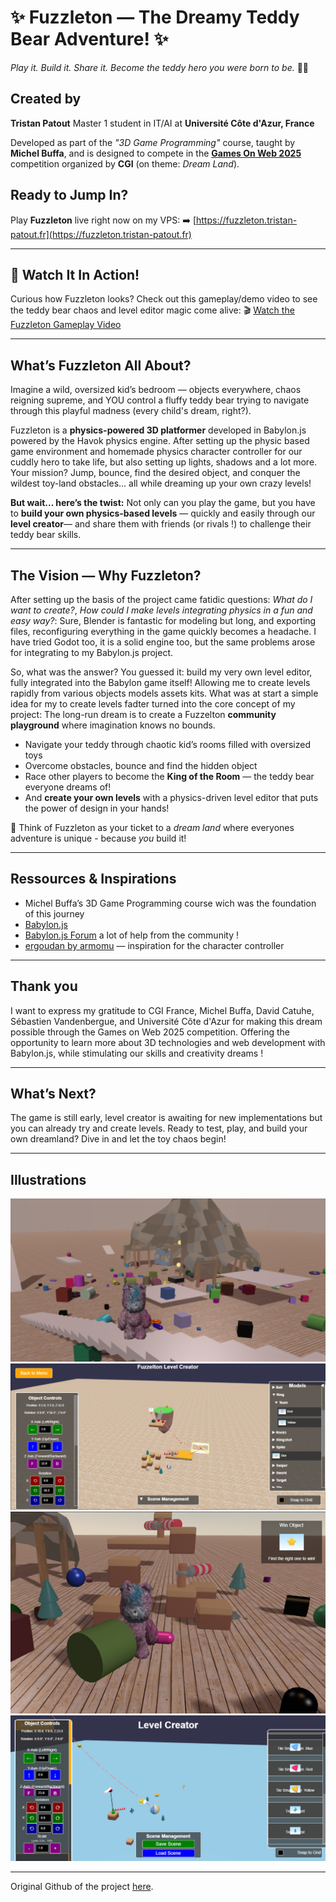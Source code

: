 # ✨ Fuzzleton — The Dreamy Teddy Bear Adventure! ✨


*Play it. Build it. Share it. Become the teddy hero you were born to be.* 🧸🔥

## Created by

**Tristan Patout**
Master 1 student in IT/AI at **Université Côte d'Azur, France**

Developed as part of the *"3D Game Programming"* course, taught by **Michel Buffa**, and is designed to compete in the [**Games On Web 2025**](https://www.cgi.com/france/fr-fr/event/games-on-web-2025)
competition organized by **CGI** (on theme: *Dream Land*).

## Ready to Jump In?

Play **Fuzzleton** live right now on my VPS:
➡️ [https://fuzzleton.tristan-patout.fr](https://fuzzleton.tristan-patout.fr)

---

## 💫 Watch It In Action!

Curious how Fuzzleton looks? Check out this gameplay/demo video to see the teddy bear chaos and level editor magic come alive:
🎬 [Watch the Fuzzleton Gameplay Video](https://youtu.be/mubr2ulQkJQ)

---

## What’s Fuzzleton All About?

Imagine a wild, oversized kid’s bedroom — objects everywhere, chaos reigning supreme, and YOU control a fluffy teddy bear trying to navigate through this playful madness (every child's dream, right?).

Fuzzleton is a **physics-powered 3D platformer** developed in Babylon.js powered by the Havok physics engine. After setting up the physic based game environment and homemade physics character controller for our cuddly hero to take life, but also setting up lights, shadows and a lot more. Your mission? Jump, bounce, find the desired object, and conquer the wildest toy-land obstacles... all while dreaming up your own crazy levels!

**But wait... here’s the twist:**
Not only can you play the game, but you have to **build your own physics-based levels** — quickly and easily through our **level creator**— and share them with friends (or rivals !) to challenge their teddy bear skills.

---

## The Vision — Why Fuzzleton?
After setting up the basis of the project came fatidic questions: *What do I want to create?*, *How could I make levels integrating physics in a fun and easy way?*: Sure, Blender is fantastic for modeling but long, and exporting files, reconfiguring everything in the game quickly becomes a headache. I have tried Godot too, it is a solid engine too, but the same problems arose for integrating to my Babylon.js project.

So, what was the answer? You guessed it: build my very own level editor, fully integrated into the Babylon game itself! Allowing me to create levels rapidly from various objects models assets kits.
What was at start a simple idea for my to create levels fadter turned into the core concept of my project: The long-run dream is to create a Fuzzelton **community playground** where imagination knows no bounds.
* Navigate your teddy through chaotic kid’s rooms filled with oversized toys
* Overcome obstacles, bounce and find the hidden object
* Race other players to become the **King of the Room** — the teddy bear everyone dreams of!
* And **create your own levels** with a physics-driven level editor that puts the power of design in your hands!

🎫 Think of Fuzzleton as your ticket to a *dream land* where everyones adventure is unique - because *you* build it!

---

## Ressources & Inspirations

* Michel Buffa’s 3D Game Programming course wich was the foundation of this journey
* [Babylon.js](https://doc.babylonjs.com/) 
* [Babylon.js Forum](https://forum.babylonjs.com/) a lot of help from the community ! 
* [ergoudan by armomu](https://github.com/armomu/ergoudan) — inspiration for the character controller

---

## Thank you
I want to express my gratitude to CGI France, Michel Buffa, David Catuhe, Sébastien Vandenbergue, and Université Côte d'Azur for making this dream possible through the Games on Web 2025 competition. Offering the opportunity to learn more about 3D technologies and web development with Babylon.js, while stimulating our skills and creativity dreams ! 

---

## What’s Next?

The game is still early, level creator is awaiting for new implementations but you can already try and create levels. Ready to test, play, and build your own dreamland? Dive in and let the toy chaos begin!

---

## Illustrations 

![In game Fuzzelton](public/images/preview1.png)
![Fuzzleton Level Creator Overview](public/images/preview3.png)
![From the level creator in game](public/images/preview2.png)
![Fuzzleton Level Creator Overview](public/images/image-1.png)


---

Original Github of the project [here](https://github.com/3ST1/fuzzleton).
